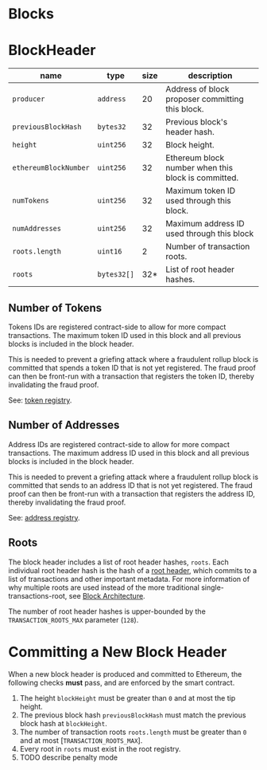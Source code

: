 Blocks
===

# BlockHeader

| name                  | type        | size | description                                         |
| --------------------- | ----------- | ---- | --------------------------------------------------- |
| `producer`            | `address`   | 20   | Address of block proposer committing this block.    |
| `previousBlockHash`   | `bytes32`   | 32   | Previous block's header hash.                       |
| `height`              | `uint256`   | 32   | Block height.                                       |
| `ethereumBlockNumber` | `uint256`   | 32   | Ethereum block number when this block is committed. |
| `numTokens`           | `uint256`   | 32   | Maximum token ID used through this block.           |
| `numAddresses`        | `uint256`   | 32   | Maximum address ID used through this block          |
| `roots.length`        | `uint16`    | 2    | Number of transaction roots.                        |
| `roots`               | `bytes32[]` | 32*  | List of root header hashes.                         |

## Number of Tokens

Tokens IDs are registered contract-side to allow for more compact transactions. The maximum token ID used in this block and all previous blocks is included in the block header.

This is needed to prevent a griefing attack where a fraudulent rollup block is committed that spends a token ID that is not yet registered. The fraud proof can then be front-run with a transaction that registers the token ID, thereby invalidating the fraud proof.

See: [token registry](./Tokens.md).

## Number of Addresses

Address IDs are registered contract-side to allow for more compact transactions. The maximum address ID used in this block and all previous blocks is included in the block header.

This is needed to prevent a griefing attack where a fraudulent rollup block is committed that sends to an address ID that is not yet registered. The fraud proof can then be front-run with a transaction that registers the address ID, thereby invalidating the fraud proof.

See: [address registry](./Addresses.md).

## Roots

The block header includes a list of root header hashes, `roots`. Each individual root header hash is the hash of a [root header](./Roots.md), which commits to a list of transactions and other important metadata. For more information of why multiple roots are used instead of the more traditional single-transactions-root, see [Block Architecture](../0.%20Fundamentals/3.%20Block%20Architecture.md).

The number of root header hashes is upper-bounded by the `TRANSACTION_ROOTS_MAX` parameter (`128`).

# Committing a New Block Header

When a new block header is produced and committed to Ethereum, the following checks **must** pass, and are enforced by the smart contract.

1. The height `blockHeight` must be greater than `0` and at most the tip height.
1. The previous block hash `previousBlockHash` must match the previous block hash at `blockHeight`.
1. The number of transaction roots `roots.length` must be greater than `0` and at most [`TRANSACTION_ROOTS_MAX`].
1. Every root in `roots` must exist in the root registry.
1. TODO describe penalty mode
